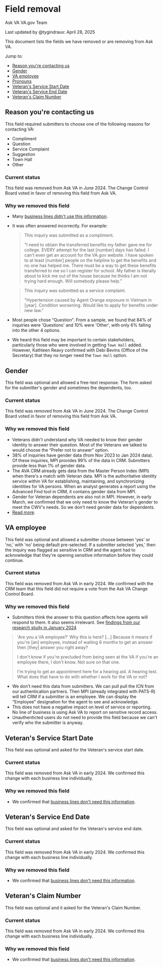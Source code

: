 # Field removal
Ask VA VA.gov Team

Last updated by @tygindraux: April 28, 2025

This document lists the fields we have removed or are removing from Ask VA.

Jump to:
- [Reason you're contacting us](#reason-youre-contacting-us)
- [Gender](#gender)
- [VA employee](#va-employee)
- [Pronouns](#pronouns)
- [Veteran's Service Start Date](#veterans-service-start-date)
- [Veteran's Service End Date](#veterans-service-end-date)
- [Veteran's Claim Number](#veterans-claim-number)

## Reason you're contacting us

This field required submitters to choose one of the following reasons for contacting VA:
- Compliment
- Question
- Service Complaint
- Suggestion
- Town Hall
- Other

### Current status

This field was removed from Ask VA in June 2024. The Change Control Board voted in favor of removing this field from Ask VA.

### Why we removed this field

- Many [business lines didn't use this information](https://github.com/department-of-veterans-affairs/va.gov-team/blob/master/products/ask-va/research/Business%20line%20engagement/Feedback%20(initial)%20on%20form%20fields.md#tell-us-the-reason-youre-contacting-us-required).
- It was often answered incorrectly. For example:
  > This inquiry was submitted as a compliment.
  > 
  > "I need to obtain the transferred benefits my father gave me for college. EVERY attempt for the last [number] days has failed. I can’t even get an account for the VA.gov website. I have spoken to at least [number] people on the helpline to get the benefits and no one has helped me. There must be a way to get these benefits transferred to me so I can register for school. My father is literally about to kick me out of the house because he thinks I am not trying hard enough. Will somebody please help.”

  > This inquiry was submitted as a service complaint.
  > 
  > "Hypertension caused by Agent Orange exposure in Vietnam in [year]. Condition worsening. Would like to apply for benefits under new law.”
- Most people chose “Question". From a sample, we found that 84% of inquiries were 'Questions' and 10% were 'Other', with only 6% falling into the other 4 options.
- We heard this field may be important to certain stakeholders, particularly those who were involved in getting `Town Hall` added. However, Kathleen Reavy confirmed with Debi Bevins (Office of the Secretary) that they no longer need the `Town Hall` option.

## Gender

This field was optional and allowed a free-text response. The form asked for the submitter's gender and sometimes the dependents, too.

### Current status

This field was removed from Ask VA in June 2024. The Change Control Board voted in favor of removing this field from Ask VA. 

### Why we removed this field

- Veterans didn't understand why VA needed to know their gender identity to answer their question. Most of the Veterans we talked to would choose the “Prefer not to answer” option.
- 38% of inquiries have gender data (from Nov 2023 to Jan 2024 data). Of these inquiries, MPI provides 99% of the data in CRM. Submitters provide less than 1% of gender data.
- The AVA CRM already gets data from the Master Person Index (MPI) when there's a match with Veteran data. MPI is the authoritative identity service within VA for establishing, maintaining, and synchronizing identities for VA persons. When an analyst generates a report using the Advanced Find tool in CRM, it contains gender data from MPI.
- Gender for Veteran dependents are also not in MPI. However, in early March, we confirmed that we only need to know the Veteran's gender to meet the CWV's needs. So we don't need gender data for dependents.
- [Read more](https://github.com/department-of-veterans-affairs/va.gov-team/blob/master/products/ask-va/design/Fields%2C%20options%20and%20labels/Gender.md).

## VA employee

This field was optional and allowed a submitter choose between 'yes' or 'no,' with 'no' being default pre-selected. If a submitter selected 'yes,' then the inquiry was flagged as sensitive in CRM and the agent had to acknowledge that they're opening sensitive information before they could continue.

### Current status

This field was removed from Ask VA in early 2024. We confirmed with the CRM team that this field did not require a vote from the Ask VA Change Control Board.

### Why we removed this field

- Submitters think the answer to this question affects how agents will respond to them. It also seems irrelevant. See [findings from our research study in January 2024](https://github.com/department-of-veterans-affairs/va.gov-team/blob/master/products/ask-va/research/Submit%20an%20inquiry/Round%201/Findings.md#finding-1-veterans-past-experiences-and-trust-in-va-impacts-how-they-perceive-questions-and-what-information-theyre-comfortable-sharing)
> 'Are you a VA employee?' Why this is here? [...] Because it means if you're [an] employee, instead of waiting 6 months to get an answer then [they] answer you right away?
> 
> I don't know if you're precluded from being seen at the VA if you're an employee there, I don't know. Not sure on that one.
>
> I'm trying to get an appointment here for a hearing aid. A hearing test. What does that have to do with whether I work for the VA or not?
- We don't need this data from submitters. We can pull pull the ICN from our authentication partners. Then MPI (already integrated with PATS-R) will tell CRM if a submitter is an employee. We can display the "Employee" designation for the agent to see and acknowledge.
- This does not have a negative impact on level of service or reporting. No line of business is using Ask VA to report on sensitive record access.
- Unauthenticted users do not need to provide this field because we can't verify who the submitter is anyway.

## Veteran's Service Start Date

This field was optional and asked for the Veteran's service start date.

### Current status

This field was removed from Ask VA in early 2024. We confirmed this change with each business line individually.

### Why we removed this field

- We confirmed that [business lines don't need this information](https://github.com/department-of-veterans-affairs/va.gov-team/blob/master/products/ask-va/design/User%20research/Business%20line%20engagement/10-2023%20Feedback%20on%20military%20fields.md).

## Veteran's Service End Date

This field was optional and asked for the Veteran's service end date.

### Current status

This field was removed from Ask VA in early 2024. We confirmed this change with each business line individually.

### Why we removed this field

- We confirmed that [business lines don't need this information](https://github.com/department-of-veterans-affairs/va.gov-team/blob/master/products/ask-va/design/User%20research/Business%20line%20engagement/10-2023%20Feedback%20on%20military%20fields.md).

## Veteran's Claim Number

This field was optional and it asked for the Veteran's Claim Number.

### Current status

This field was removed from Ask VA in early 2024. We confirmed this change with each business line individually.

### Why we removed this field

- We confirmed that [business lines don't need this information](https://github.com/department-of-veterans-affairs/va.gov-team/blob/master/products/ask-va/design/User%20research/Business%20line%20engagement/10-2023%20Feedback%20on%20military%20fields.md).
